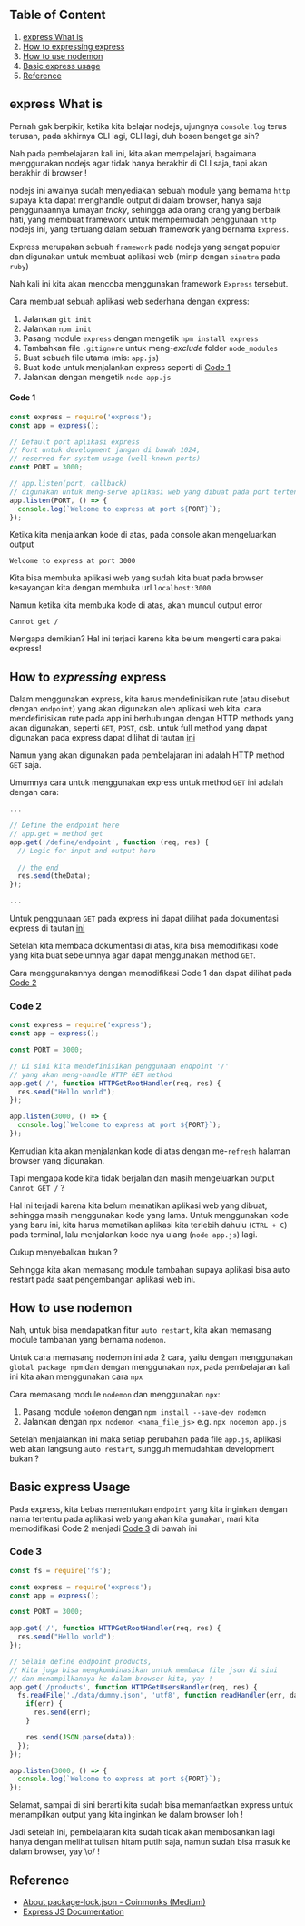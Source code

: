 ## Table of Content
1. [express What is](#express-what-is)
1. [How to expressing express](#how-to-expressing-express)
1. [How to use nodemon](#how-to-use-nodemon)
1. [Basic express usage](#basic-express-usage)
1. [Reference](#reference)

## express What is

Pernah gak berpikir, ketika kita belajar nodejs, ujungnya `console.log` 
terus terusan, pada akhirnya CLI lagi, CLI lagi, duh bosen banget ga sih?

Nah pada pembelajaran kali ini, kita akan mempelajari, bagaimana menggunakan
nodejs agar tidak hanya berakhir di CLI saja, tapi akan berakhir di browser !

nodejs ini awalnya sudah menyediakan sebuah module yang bernama `http` supaya
kita dapat menghandle output di dalam browser, hanya saja penggunaannya lumayan
*tricky*, sehingga ada orang orang yang berbaik hati, yang membuat framework
untuk mempermudah penggunaan `http` nodejs ini, yang tertuang dalam sebuah
framework yang bernama `Express`.

Express merupakan sebuah `framework` pada nodejs yang sangat populer dan 
digunakan untuk membuat aplikasi web (mirip dengan `sinatra` pada `ruby`)

Nah kali ini kita akan mencoba menggunakan framework `Express` tersebut.

Cara membuat sebuah aplikasi web sederhana dengan express:
1. Jalankan `git init`
1. Jalankan `npm init`
1. Pasang module `express` dengan mengetik `npm install express`
1. Tambahkan file `.gitignore` untuk meng-*exclude* folder `node_modules`
1. Buat sebuah file utama (mis: `app.js`)
1. Buat kode untuk menjalankan express seperti di [Code 1](#code-1)
1. Jalankan dengan mengetik `node app.js`

#### Code 1
```javascript
const express = require('express');
const app = express();

// Default port aplikasi express
// Port untuk development jangan di bawah 1024, 
// reserved for system usage (well-known ports)
const PORT = 3000;

// app.listen(port, callback)
// digunakan untuk meng-serve aplikasi web yang dibuat pada port tertentu
app.listen(PORT, () => {
  console.log(`Welcome to express at port ${PORT}`);
});
```

Ketika kita menjalankan kode di atas, pada console akan mengeluarkan output
```
Welcome to express at port 3000
```

Kita bisa membuka aplikasi web yang sudah kita buat pada browser kesayangan 
kita dengan membuka url `localhost:3000`

Namun ketika kita membuka kode di atas, akan muncul output error
```
Cannot get /
```

Mengapa demikian? Hal ini terjadi karena kita belum mengerti cara pakai express!

## How to *expressing* express
Dalam menggunakan express, kita harus mendefinisikan rute (atau disebut dengan
`endpoint`) yang akan digunakan oleh aplikasi web kita. cara mendefinisikan rute 
pada app ini berhubungan dengan HTTP methods yang akan digunakan, seperti 
`GET`, `POST`, dsb. untuk full method yang dapat 
digunakan pada express dapat dilihat di tautan 
[ini](https://expressjs.com/en/4x/api.html#app.METHOD)

Namun yang akan digunakan pada pembelajaran ini adalah HTTP method `GET` saja.

Umumnya cara untuk menggunakan express untuk method `GET` ini adalah
dengan cara:

```javascript
...

// Define the endpoint here
// app.get = method get
app.get('/define/endpoint', function (req, res) {
  // Logic for input and output here
  
  // the end
  res.send(theData);
});

...
```

Untuk penggunaan `GET` pada express ini dapat dilihat pada dokumentasi
express di tautan 
[ini](https://expressjs.com/en/4x/api.html#app.get.method)

Setelah kita membaca dokumentasi di atas, kita bisa memodifikasi kode
yang kita buat sebelumnya agar dapat menggunakan method `GET`.

Cara menggunakannya dengan memodifikasi Code 1 dan dapat dilihat pada [Code 2](#code-2)

### Code 2
```javascript
const express = require('express');
const app = express();

const PORT = 3000;

// Di sini kita mendefinisikan penggunaan endpoint '/'
// yang akan meng-handle HTTP GET method
app.get('/', function HTTPGetRootHandler(req, res) {
  res.send("Hello world");
});

app.listen(3000, () => {
  console.log(`Welcome to express at port ${PORT}`);
});
```
Kemudian kita akan menjalankan kode di atas dengan me-`refresh` halaman browser
yang digunakan. 

Tapi mengapa kode kita tidak berjalan dan masih mengeluarkan output 
`Cannot GET /` ?

Hal ini terjadi karena kita belum mematikan aplikasi web yang dibuat, sehingga
masih menggunakan kode yang lama. Untuk menggunakan kode yang baru ini, kita 
harus mematikan aplikasi kita terlebih dahulu (`CTRL + C`) pada terminal, lalu
menjalankan kode nya ulang (`node app.js`) lagi. 

Cukup menyebalkan bukan ?

Sehingga kita akan memasang module tambahan supaya aplikasi bisa auto restart pada saat pengembangan aplikasi web ini.

## How to use nodemon
Nah, untuk bisa mendapatkan fitur `auto restart`, kita akan memasang module 
tambahan yang bernama `nodemon`.

Untuk cara memasang nodemon ini ada 2 cara, yaitu dengan menggunakan 
`global package npm` dan dengan menggunakan `npx`, pada pembelajaran kali ini
kita akan menggunakan cara `npx`

Cara memasang module `nodemon` dan menggunakan `npx`:
1. Pasang module `nodemon` dengan `npm install --save-dev nodemon`
2. Jalankan dengan `npx nodemon <nama_file_js>` e.g. `npx nodemon app.js`

Setelah menjalankan ini maka setiap perubahan pada file `app.js`, aplikasi web 
akan langsung `auto restart`, sungguh memudahkan development bukan ?

## Basic express Usage
Pada express, kita bebas menentukan `endpoint` yang kita inginkan dengan nama 
tertentu pada aplikasi web yang akan kita gunakan, mari kita memodifikasi 
Code 2 menjadi [Code 3](#code-3) di bawah ini

### Code 3
```javascript
const fs = require('fs');

const express = require('express');
const app = express();

const PORT = 3000;

app.get('/', function HTTPGetRootHandler(req, res) {
  res.send("Hello world");
});

// Selain define endpoint products,
// Kita juga bisa mengkombinasikan untuk membaca file json di sini
// dan menampilkannya ke dalam browser kita, yay !
app.get('/products', function HTTPGetUsersHandler(req, res) {
  fs.readFile('./data/dummy.json', 'utf8', function readHandler(err, data) {
    if(err) {
      res.send(err);
    }

    res.send(JSON.parse(data));
  });
});

app.listen(3000, () => {
  console.log(`Welcome to express at port ${PORT}`);
});
```

Selamat, sampai di sini berarti kita sudah bisa memanfaatkan express untuk
menampilkan output yang kita inginkan ke dalam browser loh !

Jadi setelah ini, pembelajaran kita sudah tidak akan membosankan lagi hanya
dengan melihat tulisan hitam putih saja, namun sudah bisa masuk ke dalam 
browser, yay \o/ !

## Reference
* [About package-lock.json - Coinmonks (Medium)](https://medium.com/coinmonks/everything-you-wanted-to-know-about-package-lock-json-b81911aa8ab8)
* [Express JS Documentation](https://expressjs.com/en/api.html#express)